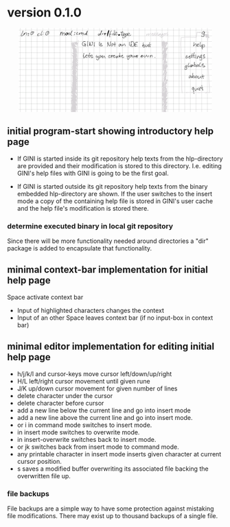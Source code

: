 # version 0.1.0

<p align="center">
  <img width="450" src="gini01.png">
</p>


## initial program-start showing introductory help page

- If GINI is started inside its git repository help texts from the
  hlp-directory are provided and their modification is stored to this
  directory.  I.e. editing GINI's help files with GINI is going to be
  the first goal.

- If GINI is started outside its git repository help texts from the
  binary embedded hlp-directory are shown.  If the user switches to the
  insert mode a copy of the containing help file is stored in GINI's
  user cache and the help file's modification is stored there.

### determine executed binary in local git repository

Since there will be more functionality needed around directories a "dir"
package is added to encapsulate that functionality.


## minimal context-bar implementation for initial help page

Space activate context bar
- Input of highlighted characters changes the context
- Input of an other Space leaves context bar
  (if no input-box in context bar)


## minimal editor implementation for editing initial help page

- h/j/k/l and cursor-keys move cursor left/down/up/right
- H/L left/right cursor movement until given rune
- J/K up/down cursor movement for given number of lines
- <delete> delete character under the cursor
- <backspace> delete character before cursor
- <enter> add a new line below the current line and go into insert
  mode
- <shift><enter> add a new line above the current line and go into
  insert mode.
- <insert> or i in command mode switches to insert mode.
- <insert> in insert mode switches to overwrite mode.
- <insert> in insert-overwrite switches back to insert mode.
- <esc>or jk switches back from insert mode to command mode.
- any printable character in insert mode inserts given character
  at current cursor position.
- s saves a modified buffer overwriting its associated file backing the
  overwritten file up.

### file backups

File backups are a simple way to have some protection against mistaking
file modifications.  There may exist up to thousand backups of a single
file.